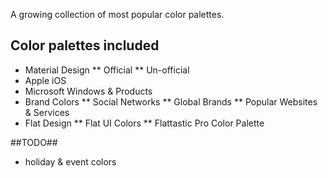 A growing collection of most popular color palettes.

Color palettes included
-----------------------

* Material Design
** Official
** Un-official
* Apple iOS
* Microsoft Windows & Products
* Brand Colors
** Social Networks
** Global Brands
** Popular Websites & Services
* Flat Design
** Flat UI Colors
** Flattastic Pro Color Palette

##TODO##
* holiday & event colors
